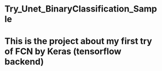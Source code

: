 # Try_Unet_BinaryClassification_Sample
# This is the project about my first try of FCN by Keras (tensorflow backend)
